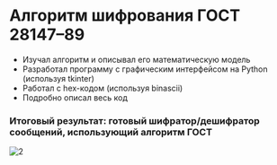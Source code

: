 # Алгоритм шифрования ГОСТ 28147–89
- Изучал алгоритм и описывал его математическую модель
- Разработал программу с графическим интерфейсом на Python (используя tkinter)
- Работал с hex-кодом (используя binascii)
- Подробно описал весь код
### Итоговый результат: готовый шифратор/дешифратор сообщений, использующий алгоритм ГОСТ

![2](https://user-images.githubusercontent.com/126451788/233166067-1f02fb42-592f-4514-ad9e-2aa319e4b282.png)

